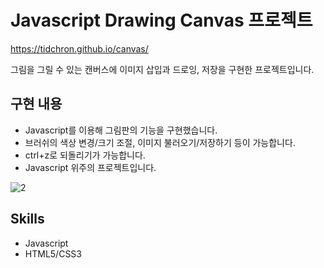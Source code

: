 # Javascript Drawing Canvas 프로젝트
https://tidchron.github.io/canvas/

그림을 그릴 수 있는 캔버스에 이미지 삽입과 드로잉, 저장을 구현한 프로젝트입니다.

## 구현 내용
- Javascript를 이용해 그림판의 기능을 구현했습니다.
- 브러쉬의 색상 변경/크기 조절, 이미지 불러오기/저장하기 등이 가능합니다.
- ctrl+z로 되돌리기가 가능합니다.
- Javascript 위주의 프로젝트입니다.

![2](https://user-images.githubusercontent.com/124434808/218328183-5c826bf0-ac83-473c-bc79-4585ba92fd43.png)

## Skills
- Javascript
- HTML5/CSS3
